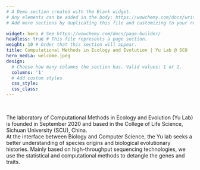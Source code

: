 ```yaml
---
# A Demo section created with the Blank widget.
# Any elements can be added in the body: https://wowchemy.com/docs/writing-markdown-latex/
# Add more sections by duplicating this file and customizing to your requirements.

widget: hero # See https://wowchemy.com/docs/page-builder/
headless: true # This file represents a page section.
weight: 10 # Order that this section will appear.
title: Computational Methods in Ecology and Evolution | Yu Lab @ SCU
hero_media: welcome.jpeg
design:
  # Choose how many columns the section has. Valid values: 1 or 2.
  columns: '1'
  # Add custom styles
  css_style:
  css_class:
---
```


<br>

The laboratory of Computational Methods in Ecology and Evolution (Yu Lab) is founded in September 2020 and based in the College of Life Science, Sichuan University (SCU), China.
<br>
At the interface between Biology and Computer Science, the Yu lab seeks a better understanding of species origins and biological evolutionary histories. Mainly based on high-throughput sequencing technologies, we use the statistical and computational methods to detangle the genes and traits.
